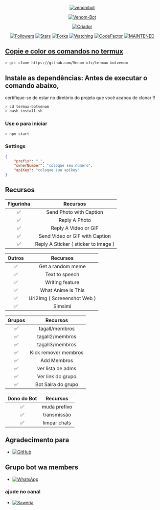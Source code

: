 <p align="center">
<a href="https://ibb.co/G7PZnyz"><img src="https://i.ibb.co/xh5nXWx/venombot.png" alt="venombot" border="0"></a>
</p>
<p align="center">
<a href="#"><img title="Venom-Bot" src="https://img.shields.io/badge/Termux Whatsapp Bot-green?colorA=%23ff0000&colorB=%23017e40&style=for-the-badge"></a>
</p>
<p align="center">
<a href="https://github.com/Venom-ofc"><img title="Criador" src="https://img.shields.io/badge/Criador-Venom-red.svg?style=for-the-badge&logo=github"></a>
</p>
<p align="center">
<a href="https://github.com/mhankbarbar/followers"><img title="Followers" src="https://img.shields.io/github/followers/mhankbarbar?color=blue&style=flat-square"></a>
<a href="https://github.com/mhankbarbar/termux-wabot/stargazers/"><img title="Stars" src="https://img.shields.io/github/stars/mhankbarbar/termux-wabot?color=red&style=flat-square"></a>
<a href="https://github.com/mhankbarbar/termux-wabot/network/members"><img title="Forks" src="https://img.shields.io/github/forks/mhankbarbar/termux-wabot?color=red&style=flat-square"></a>
<a href="https://github.com/mhankbarbar/termux-wabot/watchers"><img title="Watching" src="https://img.shields.io/github/watchers/mhankbarbar/termux-wabot?label=Watchers&color=blue&style=flat-square"></a>
<a href="https://www.codefactor.io/repository/github/mhankbarbar/termux-wabot"><img src="https://www.codefactor.io/repository/github/mhankbarbar/termux-wabot/badge" alt="CodeFactor" /></a>
<a href="#"><img title="MAINTENED" src="https://img.shields.io/badge/MAINTENED-NO-blue.svg"</a>
</p>

## Copie e color os comandos no termux

```bash
> git clone https://github.com/Venom-ofc/termux-botvenom
```

## Instale as dependências: Antes de executar o comando abaixo,
 certifique-se de estar no diretório do projeto que você acabou de clonar !!

```bash
> cd termux-botvenom
> bash install.sh
```

### Use o para iniciar
```bash
> npm start
```

### Settings
```json
{
	"prefix": ".",
	"ownerNumber": "coloque seu número",
	"apiKey": "coloque sua apikey"
}
```

## Recursos

| Figurinha |                Recursos           |
| :-----------: | :--------------------------------: |
|       ✅       | Send Photo with Caption          |
|       ✅       | Reply A Photo                    |
|       ✅       | Reply A Video or GIF             |
|       ✅       | Send Video or GIF with Caption   |
|       ✅       | Reply A Sticker ( sticker to image ) |

| Outros  |                     Recursos                     |
| :------------: | :---------------------------------------------: |
|       ✅        |   Get a random meme             |
|       ✅        |   Text to speech                |
|       ✅        |   Writing feature 				|
|       ✅        |   What Anime Is This 			|
|       ✅        |   Url2Img ( Screeenshot Web )   |
|       ✅        |   Simsimi		                |

| Grupos  |                     Recursos               |
| :-----------: | :--------------------------------: |
|       ✅        |   tagall/membros     |
|       ✅        |   tagall2/membros       |
|       ✅        |   tagall3/membros      |
|       ✅        |   Kick remover membros             |
|       ✅        |   Add Membros             |
|       ✅        |   ver lista de adms     |
|       ✅        |   Ver link do grupo          |
|       ✅        |   Bot Saira do grupo            |

| Dono do Bot  |                     Recursos           |
| :-----------: | :--------------------------------: |
|       ✅        |   muda prefixo                     |
|       ✅        |   transmissão                      |
|       ✅        |   limpar chats             |

## Agradecimento para
* <a href="https://github.com/adiwajshing/Baileys"><img alt="GitHub" src="https://img.shields.io/badge/adiwajshing/Baileys%20-%23121011.svg?&style=for-the-badge&logo=github&logoColor=white"/></a>

## Grupo bot wa members
* <a href="https://chat.whatsapp.com/LTyM3PdbIw3CyLmy0wF9EQ"><img alt="WhatsApp" src="https://img.shields.io/badge/WhatsApp%20Grupo-25D366?style=for-the-badge&logo=whatsapp&logoColor=white"/></a>

### ajude no canal
* <a href="https://youtube.com/channel/UCOoc5DOT_M6foZa1jSOI6JQ"><img alt="Saweria" src="https://img.shields.io/badge/Venom Mods-F16061?style=for-the-badge&logo=ko-fi&logoColor=white" /></a>

